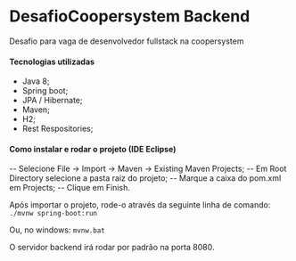 # DesafioCoopersystem Backend
 Desafio para vaga de desenvolvedor fullstack na coopersystem

#### Tecnologias utilizadas

- Java 8;
- Spring boot;
- JPA / Hibernate;
- Maven;
- H2;
- Rest Respositories;

#### Como instalar e rodar o projeto (IDE Eclipse)

-- Selecione File -> Import -> Maven -> Existing Maven Projects;
-- Em Root Directory selecione a pasta raiz do projeto;
-- Marque a caixa do pom.xml em Projects;
-- Clique em Finish.

Após importar o projeto, rode-o através da seguinte linha de comando:
`./mvnw spring-boot:run`

Ou, no windows:
`mvnw.bat`

O servidor backend irá rodar por padrão na porta 8080.
